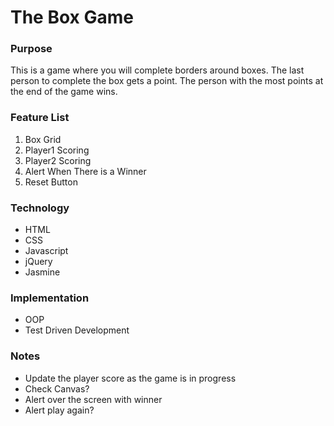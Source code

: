 # The Box Game

### Purpose

This is a game where you will complete borders around boxes. The last person to complete the box gets a point. The person with the most points at the end of the game wins.

### Feature List

1. Box Grid
2. Player1 Scoring
3. Player2 Scoring
4. Alert When There is a Winner
5. Reset Button

### Technology

* HTML
* CSS
* Javascript
* jQuery
* Jasmine

### Implementation

* OOP
* Test Driven Development

### Notes

* Update the player score as the game is in progress
* Check Canvas?
* Alert over the screen with winner
* Alert play again?
